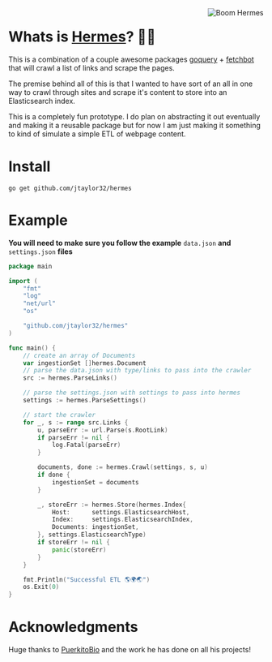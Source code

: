 <img src="https://github.com/jtaylor32/hermes/blob/master/docs/static_files/power-to-the-masses.png" alt="Boom Hermes" align="right" />

Whats is [Hermes](https://en.wikipedia.org/wiki/Hermes)? 🏃💨
====================
This is a combination of a couple awesome packages [goquery](https://github.com/PuerkitoBio/goquery) + [fetchbot](https://github.com/PuerkitoBio/fetchbot) that will crawl a list of links and scrape the pages.

The premise behind all of this is that I wanted to have sort of an all in one way to crawl through sites and scrape it's content to store into an Elasticsearch index.

This is a completely fun prototype.  I do plan on abstracting it out eventually and making it a reusable package but for now I am just making it something to kind of simulate a simple ETL of webpage content.

Install
====================

`go get github.com/jtaylor32/hermes`

Example
====================

**You will need to make sure you follow the example** `data.json` **and** `settings.json` **files**

```go
package main

import (
	"fmt"
	"log"
	"net/url"
	"os"

	"github.com/jtaylor32/hermes"
)

func main() {
	// create an array of Documents
	var ingestionSet []hermes.Document
	// parse the data.json with type/links to pass into the crawler
	src := hermes.ParseLinks()

	// parse the settings.json with settings to pass into hermes
	settings := hermes.ParseSettings()

	// start the crawler
	for _, s := range src.Links {
		u, parseErr := url.Parse(s.RootLink)
		if parseErr != nil {
			log.Fatal(parseErr)
		}

		documents, done := hermes.Crawl(settings, s, u)
		if done {
			ingestionSet = documents
		}

		_, storeErr := hermes.Store(hermes.Index{
			Host:      settings.ElasticsearchHost,
			Index:     settings.ElasticsearchIndex,
			Documents: ingestionSet,
		}, settings.ElasticsearchType)
		if storeErr != nil {
			panic(storeErr)
		}
	}

	fmt.Println("Successful ETL 🌎🌍🌏")
	os.Exit(0)
}

```

Acknowledgments
====================

Huge thanks to [PuerkitoBio](https://github.com/PuerkitoBio) and the work he has done on all his projects!
